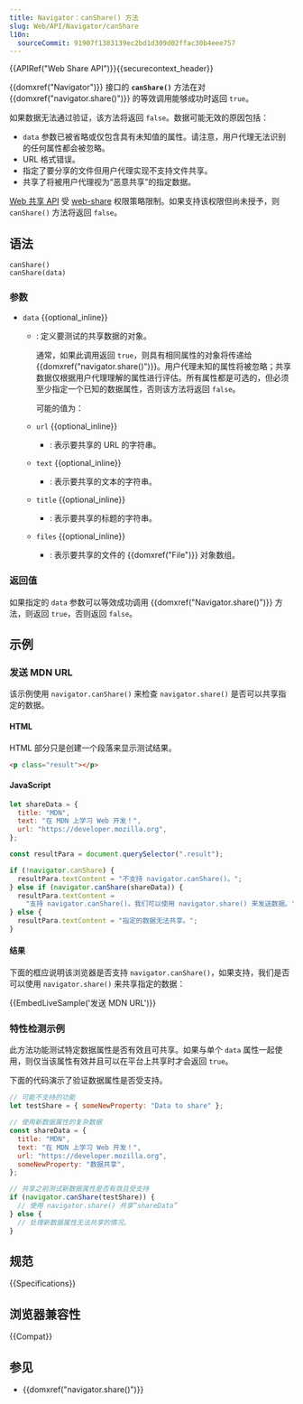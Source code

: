 ```yaml
---
title: Navigator：canShare() 方法
slug: Web/API/Navigator/canShare
l10n:
  sourceCommit: 91907f1383139ec2bd1d309d02ffac30b4eee757
---
```


{{APIRef("Web Share API")}}{{securecontext_header}}

{{domxref("Navigator")}} 接口的 **`canShare()`** 方法在对 {{domxref("navigator.share()")}} 的等效调用能够成功时返回 `true`。

如果数据无法通过验证，该方法将返回 `false`。数据可能无效的原因包括：

- `data` 参数已被省略或仅包含具有未知值的属性。请注意，用户代理无法识别的任何属性都会被忽略。
- URL 格式错误。
- 指定了要分享的文件但用户代理实现不支持文件共享。
- 共享了将被用户代理视为“恶意共享”的指定数据。

[Web 共享 API](/zh-CN/docs/Web/API/Web_Share_API) 受 [web-share](/zh-CN/docs/Web/HTTP/Headers/Permissions-Policy/web-share) 权限策略限制。如果支持该权限但尚未授予，则 `canShare()` 方法将返回 `false`。

## 语法

```js-nolint
canShare()
canShare(data)
```

### 参数

- `data` {{optional_inline}}

  - : 定义要测试的共享数据的对象。

    通常，如果此调用返回 `true`，则具有相同属性的对象将传递给 {{domxref("navigator.share()")}}。用户代理未知的属性将被忽略；共享数据仅根据用户代理理解的属性进行评估。所有属性都是可选的，但必须至少指定一个已知的数据属性，否则该方法将返回 `false`。

    可能的值为：

  - `url` {{optional_inline}}
    - : 表示要共享的 URL 的字符串。
  - `text` {{optional_inline}}
    - : 表示要共享的文本的字符串。
  - `title` {{optional_inline}}
    - : 表示要共享的标题的字符串。
  - `files` {{optional_inline}}
    - : 表示要共享的文件的 {{domxref("File")}} 对象数组。

### 返回值

如果指定的 `data` 参数可以等效成功调用 {{domxref("Navigator.share()")}} 方法，则返回 `true`，否则返回 `false`。

## 示例

### 发送 MDN URL

该示例使用 `navigator.canShare()` 来检查 `navigator.share()` 是否可以共享指定的数据。

#### HTML

HTML 部分只是创建一个段落来显示测试结果。

```html
<p class="result"></p>
```

#### JavaScript

```js
let shareData = {
  title: "MDN",
  text: "在 MDN 上学习 Web 开发！",
  url: "https://developer.mozilla.org",
};

const resultPara = document.querySelector(".result");

if (!navigator.canShare) {
  resultPara.textContent = "不支持 navigator.canShare()。";
} else if (navigator.canShare(shareData)) {
  resultPara.textContent =
    "支持 navigator.canShare()。我们可以使用 navigator.share() 来发送数据。";
} else {
  resultPara.textContent = "指定的数据无法共享。";
}
```

#### 结果

下面的框应说明该浏览器是否支持 `navigator.canShare()`，如果支持，我们是否可以使用 `navigator.share()` 来共享指定的数据：

{{EmbedLiveSample('发送 MDN URL')}}

### 特性检测示例

此方法功能测试特定数据属性是否有效且可共享。如果与单个 `data` 属性一起使用，则仅当该属性有效并且可以在平台上共享时才会返回 `true`。

下面的代码演示了验证数据属性是否受支持。

```js
// 可能不支持的功能
let testShare = { someNewProperty: "Data to share" };

// 使用新数据属性的复杂数据
const shareData = {
  title: "MDN",
  text: "在 MDN 上学习 Web 开发！",
  url: "https://developer.mozilla.org",
  someNewProperty: "数据共享",
};

// 共享之前测试新数据属性是否有效且受支持
if (navigator.canShare(testShare)) {
  // 使用 navigator.share() 共享“shareData”
} else {
  // 处理新数据属性无法共享的情况。
}
```

## 规范

{{Specifications}}

## 浏览器兼容性

{{Compat}}

## 参见

- {{domxref("navigator.share()")}}
